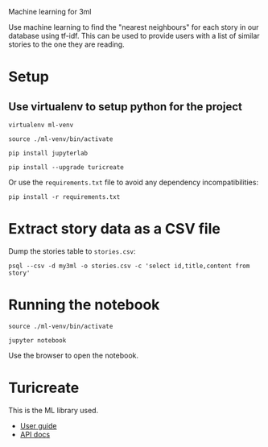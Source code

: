 Machine learning for 3ml

Use machine learning to find the "nearest neighbours" for each story in our database using tf-idf. This can be used to provide users with a list of similar stories to the one they are reading.

# Setup

## Use virtualenv to setup python for the project

```
virtualenv ml-venv

source ./ml-venv/bin/activate

pip install jupyterlab

pip install --upgrade turicreate
```

Or use the `requirements.txt` file to avoid any dependency incompatibilities:

```
pip install -r requirements.txt
```

# Extract story data as a CSV file

Dump the stories table to `stories.csv`:

```
psql --csv -d my3ml -o stories.csv -c 'select id,title,content from story'
```

# Running the notebook

```
source ./ml-venv/bin/activate

jupyter notebook
```

Use the browser to open the notebook.

# Turicreate

This is the ML library used.

- [User guide](https://apple.github.io/turicreate/docs/userguide/)
- [API docs](https://apple.github.io/turicreate/docs/api/index.html)

